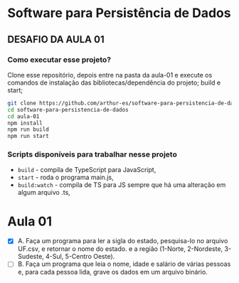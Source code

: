 # Software para Persistência de Dados

## DESAFIO DA AULA 01

### Como executar esse projeto?

Clone esse repositório, depois entre na pasta da aula-01 e execute os comandos de instalação das bibliotecas/dependência do projeto; build e start;

```sh
git clone https://github.com/arthur-es/software-para-persistencia-de-dados
cd software-para-persistencia-de-dados
cd aula-01
npm install
npm run build
npm run start
```

### Scripts disponíveis para trabalhar nesse projeto

- `build` - compila de TypeScript para JavaScript,
- `start` - roda o programa main.js,
- `build:watch` - compila de TS para JS sempre que há uma alteração em algum arquivo .ts,

# Aula 01

- [x] A. Faça um programa para ler a sigla do estado, pesquisa-lo no arquivo UF.csv, e retornar o nome do estado. e a região (1-Norte, 2-Nordeste, 3-Sudeste, 4-Sul, 5-Centro Oeste).
- [ ] B. Faça um programa que leia o nome, idade e salário de várias pessoas e, para cada pessoa lida, grave os dados em um arquivo binário.
